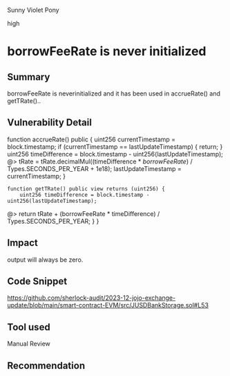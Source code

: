 Sunny Violet Pony

high

# borrowFeeRate is never  initialized

## Summary
borrowFeeRate is neverinitialized and it has been used in accrueRate() and getTRate()..
## Vulnerability Detail
  function accrueRate() public {
        uint256 currentTimestamp = block.timestamp;
        if (currentTimestamp == lastUpdateTimestamp) {
            return;
        }
        uint256 timeDifference = block.timestamp - uint256(lastUpdateTimestamp);
   @>     tRate = tRate.decimalMul((timeDifference * _borrowFeeRate_) / Types.SECONDS_PER_YEAR + 1e18);
        lastUpdateTimestamp = currentTimestamp;
    }

    function getTRate() public view returns (uint256) {
        uint256 timeDifference = block.timestamp - uint256(lastUpdateTimestamp);
  @>      return tRate + (borrowFeeRate * timeDifference) / Types.SECONDS_PER_YEAR;
    }
}
## Impact
output will always be zero.
## Code Snippet
https://github.com/sherlock-audit/2023-12-jojo-exchange-update/blob/main/smart-contract-EVM/src/JUSDBankStorage.sol#L53
## Tool used

Manual Review

## Recommendation
